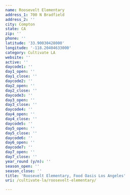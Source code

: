 ```yaml
---
name: Roosevelt Elementary
address_1: 700 N Bradfield
address_2: ''
city: Compton
state: CA
zip: ''
phone: ''
latitude: '33.90030428000'
longitude: '-118.20404633000'
category: Cultivate LA
website: ''
active: ''
daycode1: ''
day1_open: ''
day1_close: ''
daycode2: ''
day2_open: ''
day2_close: ''
daycode3: ''
day3_open: ''
day3_close: ''
daycode4: ''
day4_open: ''
day4_close: ''
daycode5: ''
day5_open: ''
day5_close: ''
daycode6: ''
day6_open: ''
daycode7: ''
day7_open: ''
day7_close: ''
year_round (y/n): ''
season_open: ''
season_close: ''
title: 'Roosevelt Elementary, Food Oasis Los Angeles'
uri: /cultivate-la/roosevelt-elementary/

---
```

